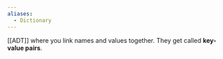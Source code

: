 ```yaml
---
aliases:
  - Dictionary
---
```

[[ADT]] where you link names and values together. They get called **key-value pairs**.